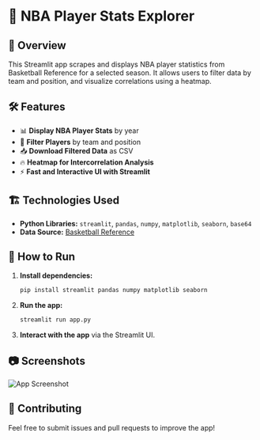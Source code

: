 # 🏀 NBA Player Stats Explorer

## 🌟 Overview
This Streamlit app scrapes and displays NBA player statistics from Basketball Reference for a selected season. It allows users to filter data by team and position, and visualize correlations using a heatmap.

## 🛠️ Features
- 📊 **Display NBA Player Stats** by year
- 🏀 **Filter Players** by team and position
- 📥 **Download Filtered Data** as CSV
- 🔥 **Heatmap for Intercorrelation Analysis**
- ⚡ **Fast and Interactive UI with Streamlit**

## 🏗️ Technologies Used
- **Python Libraries:** `streamlit`, `pandas`, `numpy`, `matplotlib`, `seaborn`, `base64`
- **Data Source:** [Basketball Reference](https://www.basketball-reference.com/)

## 🚀 How to Run
1. **Install dependencies:**
   ```sh
   pip install streamlit pandas numpy matplotlib seaborn
   ```
2. **Run the app:**
   ```sh
   streamlit run app.py
   ```
3. **Interact with the app** via the Streamlit UI.

## 📷 Screenshots
![App Screenshot](https://via.placeholder.com/800x400.png?text=NBA+Player+Stats+Explorer)

## 🤝 Contributing
Feel free to submit issues and pull requests to improve the app!

